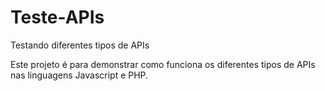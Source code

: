 # Teste-APIs
Testando diferentes tipos de APIs

Este projeto é para demonstrar como funciona os diferentes tipos de APIs nas linguagens Javascript e PHP.